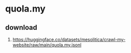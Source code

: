 # quola.my

## download

1. https://huggingface.co/datasets/mesolitica/crawl-my-website/raw/main/quola.my.jsonl